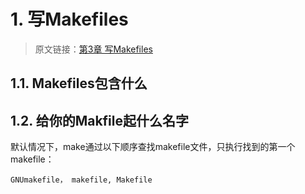 # 1. 写Makefiles

> 原文链接：[第3章 写Makefiles](https://www.gnu.org/software/make/manual/html_node/Makefiles.html)

## 1.1. Makefiles包含什么

## 1.2. 给你的Makfile起什么名字

默认情况下，make通过以下顺序查找makefile文件，只执行找到的第一个makefile：

    GNUmakefile， makefile, Makefile


